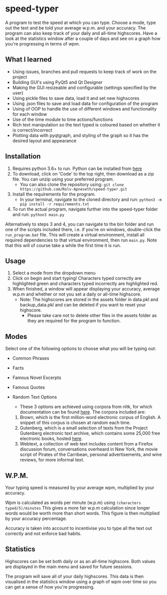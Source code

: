 # speed-typer

A program to test the speed at which you can type. Choose a mode, type out the text and be told your average w.p.m. and your accuracy. The program can also keep track of your daily and all-time highscores. Have a look at the statistics window after a couple of days and see on a graph how you're progressing in terms of wpm.

## What I learned

- Using issues, branches and pull requests to keep track of work on the project
- Building GUI's using PyQt5 and Qt Designer
- Making the GUI resizeable and configurable (settings specified by the user)
- Using pickle files to save data, load it and set new highscores
- Using .json files to save and load data for configuration of the program
- Using of OOP to handle the use of different windows and functionality for each window
- Use of the time module to time actions/functions
- Rich text manipulation so the text typed is coloured based on whether it is correct/incorrect
- Plotting data with pyqtgraph, and styling of the graph so it has the desired layout and appearance

## Installation

1. Requires python 3.6+ to run. Python can be installed from [here](https://www.python.org/downloads/)
2. To download, click on 'Code' to the top right, then download as a zip file. You can unzip using your preferred program.
   - You can also clone the repository using: `git clone https://github.com/Rolv-Apneseth/speed-typer.git`
3. Install the requirements for the program.
   - In your terminal, navigate to the cloned directory and run: `python3 -m pip install -r requirements.txt`
4. To run the actual program, navigate further into the speed-typer folder and run: `python3 main.py`

Alternatively to steps 3 and 4, you can navigate to the bin folder and run one of the scripts included there, i.e. if you're on windows, double-click the `run_program.bat` file. This will create a virtual environment, install all required dependencies to that virtual environment, then run `main.py`. Note that this will of course take a while the first time it is run.

## Usage

1. Select a mode from the dropdown menu
2. Click on begin and start typing! Characters typed correctly are highlighted green and characters typed incorrectly are highlighted red.
3. When finished, a window will appear displaying your accuracy, average w.p.m and whether or not you set a daily or all-time highscore.
   - Note: The highscores are stored in the assets folder in data.pkl and backup_data.pkl and can be deleted if you want to reset your highscore.
     - Please take care not to delete other files in the assets folder as they are required for the program to function.

## Modes

Select one of the following options to choose what you will be typing out:

- Common Phrases

- Facts

- Famous Novel Excerpts

- Famous Quotes

- Random Text Options
  - These 3 options are achieved using corpora from nltk, for which documentation can be found [here](https://www.nltk.org/book/ch02.html). The corpora included are:
  1.  Brown, which is the first million-word electronic corpus of English. A snippet of this corpus is chosen at random each time.
  2.  Gutenberg, which is a small selection of texts from the Project Gutenberg electronic text archive, which contains some 25,000 free electronic books, hosted [here](http://www.gutenberg.org/).
  3.  Webtext, a collection of web text includes content from a Firefox discussion forum, conversations overheard in New York, the movie script of Pirates of the Carribean, personal advertisements, and wine reviews, for more informal text.

## W.P.M.

Your typing speed is measured by your average wpm, multiplied by your accuracy.

Wpm is calculated as words per minute (w.p.m) using `(characters typed/5)/minutes` This gives a more fair w.p.m calculation since longer words would be worth more than short words. This figure is then multiplied by your accuracy percentage.

Accuracy is taken into account to incentivise you to type all the text out correctly and not enforce bad habits.

## Statistics

Highscores can be set both daily or as an all-time highscore. Both values are displayed in the main menu and saved for future sessions.

The program will save all of your daily highscores. This data is then visualised in the statistics window using a graph of wpm over time so you can get a sense of how you're progressing.
